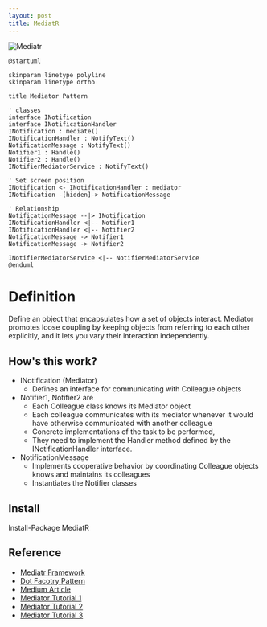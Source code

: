 ```yaml
---
layout: post
title: MediatR
---
```


![Mediatr](http://www.plantuml.com/plantuml/proxy?cache=no&src=https://raw.github.com/Kf-GaryNewport/Kf-GaryNewport.github.io/master/assets/Mediatr.puml)

```plantuml
@startuml

skinparam linetype polyline
skinparam linetype ortho

title Mediator Pattern

' classes
interface INotification 
interface INotificationHandler
INotification : mediate()
INotificationHandler : NotifyText()
NotificationMessage : NotifyText()
Notifier1 : Handle()
Notifier2 : Handle()
INotifierMediatorService : NotifyText()

' Set screen position
INotification <- INotificationHandler : mediator
INotification -[hidden]-> NotificationMessage

' Relationship
NotificationMessage --|> INotification
INotificationHandler <|-- Notifier1
INotificationHandler <|-- Notifier2
NotificationMessage -> Notifier1
NotificationMessage -> Notifier2

INotifierMediatorService <|-- NotifierMediatorService
@enduml
```

# Definition
Define an object that encapsulates how a set of objects interact. Mediator promotes loose coupling by keeping objects from referring to each other explicitly, and it lets you vary their interaction independently.

## How's this work?
* INotification (Mediator)
  * Defines an interface for communicating with Colleague objects
* Notifier1, Notifier2 are 
  * Each Colleague class knows its Mediator object
  * Each colleague communicates with its mediator whenever it would have otherwise communicated with another colleague
  * Concrete implementations of the task to be performed, 
  * They need to implement the Handler method defined by the INotificationHandler interface.
* NotificationMessage
  * Implements cooperative behavior by coordinating Colleague objects
knows and maintains its colleagues
  * Instantiates the Notifier classes

## Install
Install-Package MediatR

## Reference
* [Mediatr Framework](https://github.com/jbogard/MediatR)
* [Dot Facotry Pattern](https://www.dofactory.com/net/mediator-design-pattern)
* [Medium Article](https://exceptionnotfound.net/mediator-the-daily-design-pattern/)
* [Mediator Tutorial 1](https://dotnetcoretutorials.com/2019/04/30/the-mediator-pattern-in-net-core-part-1-whats-a-mediator/)
* [Mediator Tutorial 2](https://dotnetcoretutorials.com/2019/04/30/the-mediator-pattern-part-2-roll-your-own/)
* [Mediator Tutorial 3](https://dotnetcoretutorials.com/2019/04/30/the-mediator-pattern-part-3-mediatr-library/)
